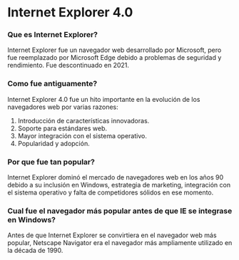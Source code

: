 # Internet Explorer 4.0

### Que es Internet Explorer?

Internet Explorer fue un navegador web desarrollado por Microsoft, pero fue reemplazado por Microsoft Edge debido a problemas de seguridad y rendimiento. Fue descontinuado en 2021.

### Como fue antiguamente?

Internet Explorer 4.0 fue un hito importante en la evolución de los navegadores web por varias razones:

1. Introducción de características innovadoras.
2. Soporte para estándares web.
3. Mayor integración con el sistema operativo.
4. Popularidad y adopción.

### Por que fue tan popular?

Internet Explorer dominó el mercado de navegadores web en los años 90 debido a su inclusión en Windows, estrategia de marketing, integración con el sistema operativo y falta de competidores sólidos en ese momento.

### Cual fue el navegador más popular antes de que IE se integrase en Windows?

Antes de que Internet Explorer se convirtiera en el navegador web más popular, Netscape Navigator era el navegador más ampliamente utilizado en la década de 1990.

